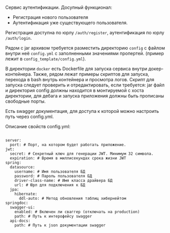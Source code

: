 Сервис аутентификации. Досупный функционал:
- Регистрация нового пользователя
- Аутентификация уже существующего пользователя.

Регистрация доступна по юрлу <code>/auth/register</code>, аутентификация по юрлу <code>/auth/login</code>.

Рядом с jar архивом требуется разместить директорию <code>config</code> с файлом внутри неё <code>config.yml</code> с заполненными значениями пропертей. (пример лежит в <code>config_template/config.yml</code>).

В директории <code>docker</code> есть Dockerfile для запуска сервиса внутри докер-контейнера. Также, рядом лежат примеры скриптов для запуска, перехода в bash внутрь контейнера и просмотра логов.
Скрипт для запуска следует проверить и отредактировать, если требуется: jar файл и директория config должны находится в монтируемой с хоста директории, для дебага и запуска приложения должны быть прописаны свободные порты.

Есть swagger документация, для доступа к которой можно настроить путь через config.yml.

Описание свойств config.yml:
<pre>
<code>
server:
  port: # Порт, на котором будет работать приложение.
jwt:
  secret: # Секретный ключ для генерации JWT. Минимум 32 символа.
  expiration: # Время в миллисекундах срока жизни JWT
spring:
  datasource:
    username: # Имя пользователя БД
    password: # Пароль пользователя БД
    driver-class-name: # Имя класса драйвера БД
    url: # Юрл для подключения к БД
  jpa:
    hibernate:
      ddl-auto: # Метод обновления таблиц хибернейтом
springdoc:
  swagger-ui:
    enabled: # Включен ли сваггер (отключать на production)
    path: # Путь к интерофейсу swagger
  api-docs:
    path: # Путь к json документации swagger
</code>
</pre>
